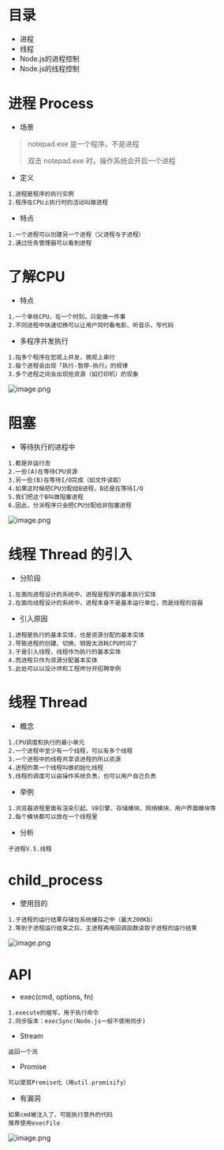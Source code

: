 # 目录
- 进程
- 线程
- Node.js的进程控制
- Node.js的线程控制

# 进程 Process
- 场景
> notepad.exe 是一个程序，不是进程
>
> 双击 notepad.exe 时，操作系统会开启一个进程
- 定义
```
1.进程是程序的执行实例
2.程序在CPU上执行时的活动叫做进程
```
- 特点
```
1.一个进程可以创建另一个进程（父进程与子进程）
2.通过任务管理器可以看到进程
```
# 了解CPU
- 特点
```
1.一个单核CPU，在一个时刻，只能做一件事
2.不同进程中快速切换可以让用户同时看电影、听音乐、写代码
```
- 多程序并发执行
```
1.指多个程序在宏观上并发，微观上串行
2.每个进程会出现「执行-暂停-执行」的规律
3.多个进程之间会出现抢资源（如打印机）的现象
```
![image.png](https://upload-images.jianshu.io/upload_images/1181204-4eb8dc6b5442e947.png?imageMogr2/auto-orient/strip%7CimageView2/2/w/1240)

# 阻塞
- 等待执行的进程中
```
1.都是非运行态
2.一些(A)在等待CPU资源
3.另一些(B)在等待I/O完成（如文件读取）
4.如果这时候把CPU分配给B进程，B还是在等待I/O
5.我们把这个B叫做阻塞进程
6.因此，分派程序只会把CPU分配给非阻塞进程
```
![image.png](https://upload-images.jianshu.io/upload_images/1181204-7a7a692404f837bc.png?imageMogr2/auto-orient/strip%7CimageView2/2/w/1240)

# 线程 Thread 的引入
- 分阶段
```
1.在面向进程设计的系统中，进程是程序的基本执行实体
2.在面向线程设计的系统中，进程本身不是基本运行单位，而是线程的容器
```
- 引入原因
```
1.进程是执行的基本实体，也是资源分配的基本实体
2.导致进程的创建、切换、销毁太消耗CPU时间了
3.于是引入线程，线程作为执行的基本实体
4.而进程只作为资源分配基本实体
5.此处可以以设计师和工程师分开招聘举例
```

# 线程 Thread
- 概念
```
1.CPU调度和执行的最小单元
2.一个进程中至少有一个线程，可以有多个线程
3.一个进程中的线程共享该进程的所以资源
4.进程的第一个线程叫做初始化线程
5.线程的调度可以由操作系统负责，也可以用户自己负责
```
- 举例
```
1.浏览器进程里面有渲染引起、V8引擎、存储模块、网络模块、用户界面模块等
2.每个模块都可以放在一个线程里
```
- 分析

``子进程V.S.线程``

# child_process
- 使用目的
```
1.子进程的运行结果存储在系统缓存之中（最大200Kb）
2.等到子进程运行结束之后，主进程再用回调函数读取子进程的运行结果
```
![image.png](https://upload-images.jianshu.io/upload_images/1181204-63e9175e62f13e55.png?imageMogr2/auto-orient/strip%7CimageView2/2/w/1240)

# API
- exec(cmd, options, fn)
```
1.execute的缩写，用于执行命令
2.同步版本：execSync(Node.js一般不使用同步)
```
- Stream
```
返回一个流
```
- Promise
```
可以使其Promise化（用util.promisify）
```
- 有漏洞
```
如果cmd被注入了，可能执行意外的代码
推荐使用execFile
```
![image.png](https://upload-images.jianshu.io/upload_images/1181204-1015b18b482691b7.png?imageMogr2/auto-orient/strip%7CimageView2/2/w/1240)